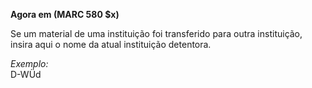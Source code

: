 **Agora em (MARC 580 $x)**

Se um material de uma instituição foi transferido para outra instituição, insira aqui o nome da atual instituição detentora.&nbsp;

_Exemplo:_  
D-WÜd